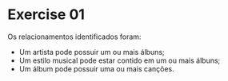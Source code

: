 # Exercise 01

Os relacionamentos identificados foram:

- Um artista pode possuir um ou mais álbuns;
- Um estilo musical pode estar contido em um ou mais álbuns;
- Um álbum pode possuir uma ou mais canções.
